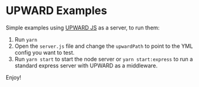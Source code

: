 # UPWARD Examples

Simple examples using [UPWARD JS](https://github.com/magento-research/pwa-studio/tree/develop/packages/upward-js) as a server, to run them:

1. Run `yarn`
2. Open the `server.js` file and change the `upwardPath` to point to the YML config you want to test.
3. Run `yarn start` to start the node server or `yarn start:express` to run a standard express server with UPWARD as a middleware.

Enjoy!
